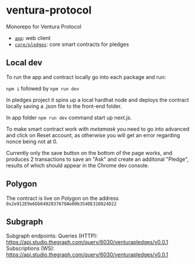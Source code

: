 # ventura-protocol
Monorepo for Ventura Protocol

- [`app`](./packages/app): web client
- [`core/pledges`](./packages/core/pledges): core smart contracts for pledges
## Local dev
To run the app and contract locally go into each package and run:

 `npm i` followed by `npm run dev`

In pledges project it spins up a local hardhat node and deploys the contract locally saving a .json file to the front-end folder.

In app folder `npm run dev` command start up next.js. 

To make smart contract work with *metamask* you need to go into advanced and click on Reset account, as otherwise you will get an error regarding nonce being not at 0.

Currently only the save button on the bottom of the page works, and produces 2 transactions to save an "Ask" and create an additonal "Pledge", results of which should appear in the Chrome dev console.
## Polygon
The contract is live on Polygon on the address `0x2e912E9e6Db6402037670Ae00b354DE310824D22`
## Subgraph
Subgraph endpoints:
Queries (HTTP):     https://api.studio.thegraph.com/query/6030/venturapledges/v0.0.1
Subscriptions (WS): https://api.studio.thegraph.com/query/6030/venturapledges/v0.0.1